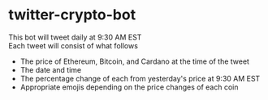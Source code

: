 # twitter-crypto-bot
This bot will tweet daily at 9:30 AM EST  
Each tweet will consist of what follows  
  - The price of Ethereum, Bitcoin, and Cardano at the time of the tweet  
  - The date and time  
  - The percentage change of each from yesterday's price at 9:30 AM EST  
  - Appropriate emojis depending on the price changes of each coin
